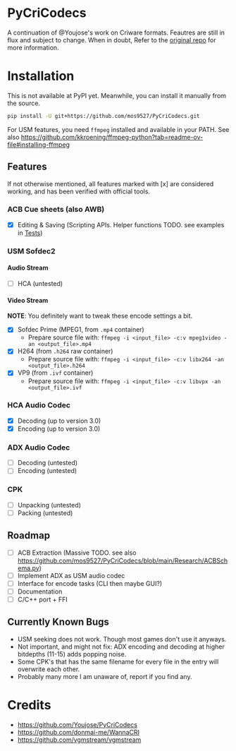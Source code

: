 # PyCriCodecs
A continuation of @Youjose's work on Criware formats. Feautres are still in flux and subject to change. When in doubt, Refer to the [original repo](https://github.com/Youjose/PyCriCodecs) for more information.

# Installation
This is not available at PyPI yet. Meanwhile, you can install it manually from the source.
```bash
pip install -U git+https://github.com/mos9527/PyCriCodecs.git
```

For USM features, you need `ffmpeg` installed and available in your PATH. See also https://github.com/kkroening/ffmpeg-python?tab=readme-ov-file#installing-ffmpeg

## Features
If not otherwise mentioned, all features marked with [x] are considered working, and has been verified with official tools.

### ACB Cue sheets (also AWB)
- [x] Editing & Saving (Scripting APIs. Helper functions TODO. see examples in [Tests](https://github.com/mos9527/PyCriCodecs/tree/main/Tests))
### USM Sofdec2
#### Audio Stream
- [ ] HCA (untested)
#### Video Stream
**NOTE**: You definitely want to tweak these encode settings a bit.

- [x] Sofdec Prime (MPEG1, from `.mp4` container)
    - Prepare source file with: `ffmpeg -i <input_file> -c:v mpeg1video -an <output_file>.mp4`
- [x] H264 (from `.h264` raw container)
    - Prepare source file with: `ffmpeg -i <input_file> -c:v libx264 -an <output_file>.h264`
- [x] VP9 (from `.ivf` container)
    - Prepare source file with: `ffmpeg -i <input_file> -c:v libvpx -an <output_file>.ivf`
### HCA Audio Codec
- [x] Decoding (up to version 3.0)
- [x] Encoding (up to version 3.0)
### ADX Audio Codec
- [ ] Decoding (untested)
- [ ] Encoding (untested)
### CPK
- [ ] Unpacking (untested)
- [ ] Packing (untested)

## Roadmap
- [ ] ACB Extraction (Massive TODO. see also https://github.com/mos9527/PyCriCodecs/blob/main/Research/ACBSchema.py)
- [ ] Implement ADX as USM audio codec
- [ ] Interface for encode tasks (CLI then maybe GUI?)
- [ ] Documentation
- [ ] C/C++ port + FFI
## Currently Known Bugs
- USM seeking does not work. Though most games don't use it anyways.
- Not important, and might not fix: ADX encoding and decoding at higher bitdepths (11-15) adds popping noise.
- Some CPK's that has the same filename for every file in the entry will overwrite each other.
- Probably many more I am unaware of, report if you find any.

# Credits
- https://github.com/Youjose/PyCriCodecs
- https://github.com/donmai-me/WannaCRI
- https://github.com/vgmstream/vgmstream